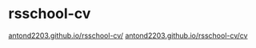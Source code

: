 # rsschool-cv
[antond2203.github.io/rsschool-cv/](https://antond2203.github.io/rsschool-cv/)
[antond2203.github.io/rsschool-cv/cv](https://antond2203.github.io/rsschool-cv/cv)